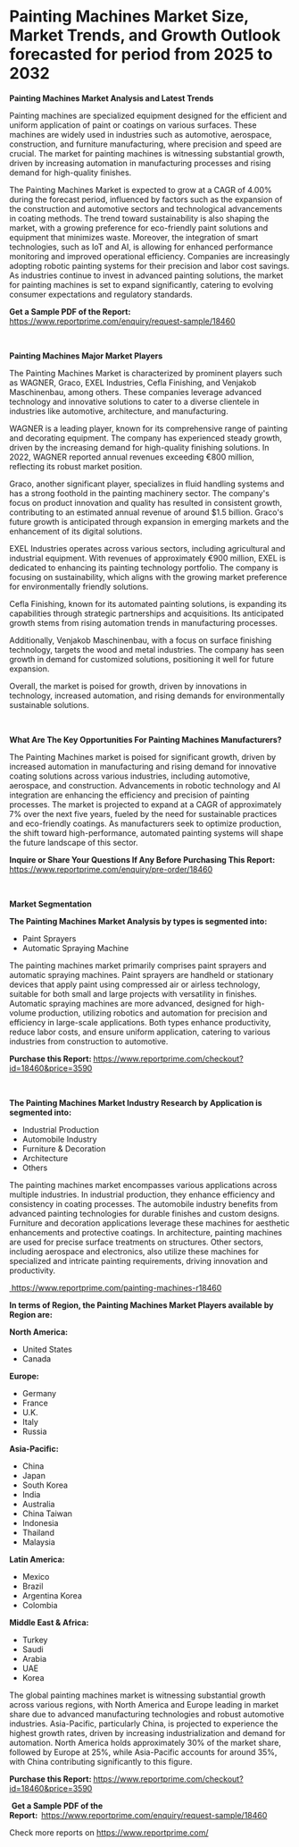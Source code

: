<p><h1>Painting Machines Market Size, Market Trends, and Growth Outlook forecasted for period from 2025 to 2032</h1></p><p><strong>Painting Machines Market Analysis and Latest Trends</strong></p>
<p><p>Painting machines are specialized equipment designed for the efficient and uniform application of paint or coatings on various surfaces. These machines are widely used in industries such as automotive, aerospace, construction, and furniture manufacturing, where precision and speed are crucial. The market for painting machines is witnessing substantial growth, driven by increasing automation in manufacturing processes and rising demand for high-quality finishes.</p><p>The Painting Machines Market is expected to grow at a CAGR of 4.00% during the forecast period, influenced by factors such as the expansion of the construction and automotive sectors and technological advancements in coating methods. The trend toward sustainability is also shaping the market, with a growing preference for eco-friendly paint solutions and equipment that minimizes waste. Moreover, the integration of smart technologies, such as IoT and AI, is allowing for enhanced performance monitoring and improved operational efficiency. Companies are increasingly adopting robotic painting systems for their precision and labor cost savings. As industries continue to invest in advanced painting solutions, the market for painting machines is set to expand significantly, catering to evolving consumer expectations and regulatory standards.</p></p>
<p><strong>Get a Sample PDF of the Report:&nbsp;</strong> <a href="https://www.reportprime.com/enquiry/request-sample/18460?utm_campaign=2667&utm_medium=2&utm_source=Github&utm_content=ia&utm_term=19032025&utm_id=painting-machines">https://www.reportprime.com/enquiry/request-sample/18460</a></p>
<p>&nbsp;</p>
<p><strong>Painting Machines Major Market Players</strong></p>
<p><p>The Painting Machines Market is characterized by prominent players such as WAGNER, Graco, EXEL Industries, Cefla Finishing, and Venjakob Maschinenbau, among others. These companies leverage advanced technology and innovative solutions to cater to a diverse clientele in industries like automotive, architecture, and manufacturing.</p><p>WAGNER is a leading player, known for its comprehensive range of painting and decorating equipment. The company has experienced steady growth, driven by the increasing demand for high-quality finishing solutions. In 2022, WAGNER reported annual revenues exceeding €800 million, reflecting its robust market position.</p><p>Graco, another significant player, specializes in fluid handling systems and has a strong foothold in the painting machinery sector. The company's focus on product innovation and quality has resulted in consistent growth, contributing to an estimated annual revenue of around $1.5 billion. Graco's future growth is anticipated through expansion in emerging markets and the enhancement of its digital solutions.</p><p>EXEL Industries operates across various sectors, including agricultural and industrial equipment. With revenues of approximately €900 million, EXEL is dedicated to enhancing its painting technology portfolio. The company is focusing on sustainability, which aligns with the growing market preference for environmentally friendly solutions.</p><p>Cefla Finishing, known for its automated painting solutions, is expanding its capabilities through strategic partnerships and acquisitions. Its anticipated growth stems from rising automation trends in manufacturing processes.</p><p>Additionally, Venjakob Maschinenbau, with a focus on surface finishing technology, targets the wood and metal industries. The company has seen growth in demand for customized solutions, positioning it well for future expansion.</p><p>Overall, the market is poised for growth, driven by innovations in technology, increased automation, and rising demands for environmentally sustainable solutions.</p></p>
<p>&nbsp;</p>
<p><strong>What Are The Key Opportunities For Painting Machines Manufacturers?</strong></p>
<p><p>The Painting Machines market is poised for significant growth, driven by increased automation in manufacturing and rising demand for innovative coating solutions across various industries, including automotive, aerospace, and construction. Advancements in robotic technology and AI integration are enhancing the efficiency and precision of painting processes. The market is projected to expand at a CAGR of approximately 7% over the next five years, fueled by the need for sustainable practices and eco-friendly coatings. As manufacturers seek to optimize production, the shift toward high-performance, automated painting systems will shape the future landscape of this sector.</p></p>
<p><strong>Inquire or Share Your Questions If Any Before Purchasing This Report:</strong> <a href="https://www.reportprime.com/enquiry/pre-order/18460?utm_campaign=2667&utm_medium=2&utm_source=Github&utm_content=ia&utm_term=19032025&utm_id=painting-machines">https://www.reportprime.com/enquiry/pre-order/18460</a></p>
<p>&nbsp;</p>
<p><strong>Market Segmentation</strong></p>
<p><strong>The Painting Machines Market Analysis by types is segmented into:</strong></p>
<p><ul><li>Paint Sprayers</li><li>Automatic Spraying Machine</li></ul></p>
<p><p>The painting machines market primarily comprises paint sprayers and automatic spraying machines. Paint sprayers are handheld or stationary devices that apply paint using compressed air or airless technology, suitable for both small and large projects with versatility in finishes. Automatic spraying machines are more advanced, designed for high-volume production, utilizing robotics and automation for precision and efficiency in large-scale applications. Both types enhance productivity, reduce labor costs, and ensure uniform application, catering to various industries from construction to automotive.</p></p>
<p><strong>Purchase this Report:&nbsp;</strong><a href="https://www.reportprime.com/checkout?id=18460&price=3590&utm_campaign=2667&utm_medium=2&utm_source=Github&utm_content=ia&utm_term=19032025&utm_id=painting-machines">https://www.reportprime.com/checkout?id=18460&price=3590</a></p>
<p>&nbsp;</p>
<p><strong>The Painting Machines Market Industry Research by Application is segmented into:</strong></p>
<p><ul><li>Industrial Production</li><li>Automobile Industry</li><li>Furniture & Decoration</li><li>Architecture</li><li>Others</li></ul></p>
<p><p>The painting machines market encompasses various applications across multiple industries. In industrial production, they enhance efficiency and consistency in coating processes. The automobile industry benefits from advanced painting technologies for durable finishes and custom designs. Furniture and decoration applications leverage these machines for aesthetic enhancements and protective coatings. In architecture, painting machines are used for precise surface treatments on structures. Other sectors, including aerospace and electronics, also utilize these machines for specialized and intricate painting requirements, driving innovation and productivity.</p></p>
<p><a href="https://www.reportprime.com/painting-machines-r18460?utm_campaign=2667&utm_medium=2&utm_source=Github&utm_content=ia&utm_term=19032025&utm_id=painting-machines">&nbsp;https://www.reportprime.com/painting-machines-r18460</a></p>
<p><strong>In terms of Region, the Painting Machines Market Players available by Region are:</strong></p>
<p>
    <p> <strong> North America: </strong>
        <ul>
            <li>United States</li>
            <li>Canada</li>
        </ul>
        </p> 
    <p> <strong> Europe: </strong>
        <ul>
            <li>Germany</li>
            <li>France</li>
            <li>U.K.</li>
            <li>Italy</li>
            <li>Russia</li>
        </ul>
        </p> 
    <p> <strong> Asia-Pacific: </strong>
        <ul>
            <li>China</li>
            <li>Japan</li>
            <li>South Korea</li>
            <li>India</li>
            <li>Australia</li>
            <li>China Taiwan</li>
            <li>Indonesia</li>
            <li>Thailand</li>
            <li>Malaysia</li>
        </ul>
        </p> 
    <p> <strong> Latin America: </strong>
        <ul>
            <li>Mexico</li>
            <li>Brazil</li>
            <li>Argentina Korea</li>
            <li>Colombia</li>
        </ul>
        </p> 
    <p> <strong> Middle East & Africa: </strong>
        <ul>
            <li>Turkey</li>
            <li>Saudi</li>
            <li>Arabia</li>
            <li>UAE</li>
            <li>Korea</li>
        </ul>
    </p>
    </p>
<p><p>The global painting machines market is witnessing substantial growth across various regions, with North America and Europe leading in market share due to advanced manufacturing technologies and robust automotive industries. Asia-Pacific, particularly China, is projected to experience the highest growth rates, driven by increasing industrialization and demand for automation. North America holds approximately 30% of the market share, followed by Europe at 25%, while Asia-Pacific accounts for around 35%, with China contributing significantly to this figure.</p></p>
<p><strong>Purchase this Report: </strong><a href="https://www.reportprime.com/checkout?id=18460&price=3590&utm_campaign=2667&utm_medium=2&utm_source=Github&utm_content=ia&utm_term=19032025&utm_id=painting-machines">https://www.reportprime.com/checkout?id=18460&price=3590</a></p>
<p>&nbsp;<strong>Get a Sample PDF of the Report:&nbsp;&nbsp;</strong><a href="https://www.reportprime.com/enquiry/request-sample/18460?utm_campaign=2667&utm_medium=2&utm_source=Github&utm_content=ia&utm_term=19032025&utm_id=painting-machines">https://www.reportprime.com/enquiry/request-sample/18460</a></p>
<p><strong></strong></p>
<p>Check more reports on <a href="https://www.reportprime.com/?utm_campaign=2667&utm_medium=2&utm_source=Github&utm_content=ia&utm_term=19032025&utm_id=painting-machines">https://www.reportprime.com/</a></p>